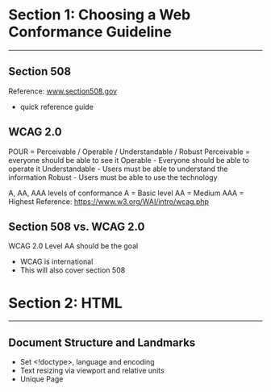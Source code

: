 # Section 1: Choosing a Web Conformance Guideline
-----------------------------------------------------------------------------------------

## Section 508
Reference: www.section508.gov
- quick reference guide

## WCAG 2.0
POUR = Perceivable / Operable / Understandable / Robust
Perceivable = everyone should be able to see it
Operable - Everyone should be able to operate it
Understandable - Users must be able to understand the information
Robust - Users must be able to use the technology

A, AA, AAA levels of conformance
A = Basic level
AA = Medium
AAA = Highest
Reference: https://www.w3.org/WAI/intro/wcag.php

## Section 508 vs. WCAG 2.0
WCAG 2.0 Level AA should be the goal
- WCAG is international
- This will also cover section 508


# Section 2: HTML
-----------------------------------------------------------------------------------------
## Document Structure and Landmarks
- Set <!doctype>, language and encoding
- Text resizing via viewport and relative units
- Unique Page <title>
- Landmarks
- Headings <h1> through <h6>

## Lists
List Types:
- Ordered List <ol>
- Unorded List <ul>
- Description List <dl />

Lists add semantic usability to a website
Screen readers can go through them easily
This meets level A 1.3.1 for WCAG
Visual cues, via CSS, must be conveyed non-visually via semantics

## Navigation and Skip Links
Consistent Navigation
Multiple Ways to Find Page / Content
Meaningful Link Content
Consistent Overall Interface
Skip Links

- Navigation should always be in the same order
- Add a Sitemap for usability and SEO

## Tables
Used for displaying content in rows and columns
Not useful for layouts
- Make tables as flat as possible

Parts of a Table
- <caption></caption> = Used to display text for the table
- <thead>, <tfoot>, <tbody> = Used for holding content
- <th>
- Scope and headers

## Forms

- Accessible Forms
- Error Identification
- Color
- Keyboard Nav / Focus

### Level AA 1.4.3 - Contrast
The visual presenation of text and images of text has a contrast ratio of at least 4.5:1


### Additional Guidelines
Level AA 3.3.4 Error Prevention
- Anytime a user is engaging in a legal commitment or financial transaction, they have to have the ability to modify, change, or delete that info. They can also review that info before submitting
Level 2.2.1 Timing Adjustable
- For each time limit that is set by the content, the user is able to either turn off, adjust or extend that limit


# Section 3: Media
-----------------------------------------------------------------------------------------

## Images
- Use real text instead of images of text

- All Images must use the Alt Attribute!
  `<img src="" alt="whatever">`
  - Images used for decoration should just contain an empty alt attribute, as screen readers will know to ignore them

### Tips for Writing ALT Text
- Don't describe the image literally
- Avoid using words like picture or image of
- Describe the meaning or purpose of the image
- Include any text used in the image

## Background Images Via CSS
- Use visually hidden spans to communicate the meaning of a background image

## SVG
- Add a `role=img` for semantics
- Use the `<title>` tag to describe it. This will be nested in the SVG
- Use the `<desc>` tag if necessary for a more descriptive explanation
- Add `aria-labelledby` that references the title tag
- Add `aria-describedby` to reference the desc tag if necessary

## Audio
### Create a transcript
  - Pay a service
  - Use speech recognition server
    - Google Docs Voice Typing
    - Window Speech Recognition
    - Apple Dictation
    - Dragon Naturally Speaking
  - Manual
  - Tips
    - Include names of speakers
    - Describe everything
  - You can provide these transcripts as a link or inline

## Video
  - Provide Captions
    - Types of Caption
      - Open Captions = Always visible, embedded/burned into videos
      - Closed Captions = Overlay, toggled on/off by the user
  - Captioning Prerecorded Video
    - YouTube
      - Auto-Subtitle
      - Upload a transcript and sync
      - Manual Entry
    - Video Captioning Services
    - Manual
  - Provide Audio Description
    - Narrate Non-Visual Cues

## Additional Media Guidelines
  - If any media is autoplayed, it should be able to be turned off if it's longer than 3 seconds
  - Content like carousel should be able to be paused
  - No more than 3 flashes per second
  - Any `<iframe>` embedded on a page should have a descriptive Title Attribute

# Section 4: Responsive Web Design & Accessibility
-----------------------------------------------------------------------------------------

## Switching Context
  - Whenever the page context changes, i.e. when a site navigation switches from a list of links to a dropdown, the user must be notified
  - The solution here is to use a hamburger menu to allow users to select where they want to go

## Order of Content / Focus
  - Visual order must match the DOM order because Screen readers depend on DOM order
  - Focus also has to happen in a logical manner
  - Autofocus should only be used when you have only one form, like Google
  - Focus should not move automatically from one field to another

## Additional Responsive Guidelines

